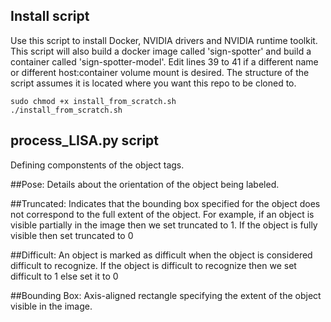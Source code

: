 ## Install script
Use this script to install Docker, NVIDIA drivers and NVIDIA runtime toolkit. This script will also build a docker image called 'sign-spotter' and build a container called 'sign-spotter-model'. Edit lines 39 to 41 if a different name or different host:container volume mount is desired. The structure of the script assumes it is located where you want this repo to be cloned to.

    sudo chmod +x install_from_scratch.sh
    ./install_from_scratch.sh
    
    
 ## process_LISA.py script
 
 Defining componstents of the object tags.
   
 ##Pose: 
            Details about the orientation of the object being labeled.
            
 ##Truncated:
            Indicates that the bounding box specified for the object does 
            not correspond to the full extent of the object. For example, 
            if an object is visible partially in the image then we set truncated 
            to 1. If the object is fully visible then set truncated to 0

##Difficult:
            An object is marked as difficult when the object is considered 
            difficult to recognize. If the object is difficult to recognize 
            then we set difficult to 1 else set it to 0 
            
##Bounding Box:
            Axis-aligned rectangle specifying the extent of the object visible in the image.
